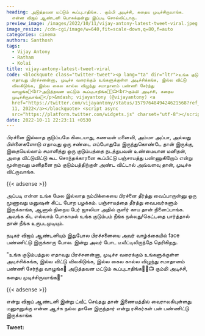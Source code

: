 ```yaml
---
heading: அடுத்தவன மட்டும் கூப்புடாதிங்க.. கும்மி அடிச்சி, கதைய முடிச்சிருவாங்க.
  என்ன விஜய் ஆண்டனி பொசுக்குன்னு இப்படி சொல்லிட்டாரு.
preview_image: /images/2022/10/11/vijay-antony-latest-tweet-viral.jpeg
image_resize: /cdn-cgi/image/w=640,fit=scale-down,q=80,f=auto
categories: cinema
authors: Santhosh
tags:
  - Vijay Antony
  - Ratham
  - Kolai
title: vijay-antony-latest-tweet-viral
code: <blockquote class="twitter-tweet"><p lang="ta" dir="ltr">உங்க குடும்பத்துல
  எதாவது பிரச்சனன்னா, முடிச்ச வரைக்கும் உங்களுக்குள்ள அடிச்சிக்கங்க, இல்ல விட்டு
  விலகிடுங்க, இல்ல கைல கால்ல விழுந்து சமாதானம் பண்ணி சேர்ந்து
  வாழுங்க🤝<br>அடுத்தவன மட்டும் கூப்புடாதிங்க🎤🫵📺<br>கும்மி அடிச்சி, கதைய
  முடிச்சிருவாங்க🔴</p>&mdash; vijayantony (@vijayantony) <a
  href="https://twitter.com/vijayantony/status/1579764849424621568?ref_src=twsrc%5Etfw">October
  11, 2022</a></blockquote> <script async
  src="https://platform.twitter.com/widgets.js" charset="utf-8"></script>
date: 2022-10-11 22:23:11 +0530
---
```

பிரச்னை இல்லாத குடும்பமே கிடையாது, கணவன் மனைவி, அம்மா அப்பா, அல்லது பிள்ளைகளோடு எதாவது ஒரு சண்டை எப்போதுமே இருந்துகொண்டே தான் இருக்கு, இதையெல்லாம் சமாளித்து ஒரு குடும்பத்தை நடத்துபவன் உண்மையான மனிதன், அதை விட்டுவிட்டு கூட சொந்தக்காரனை கூப்பிட்டு பஞ்சாயத்து பண்ணுகிறோம் என்று மூன்றாவது மனிதனை நம் குடும்பத்திற்குள் அண்ட விட்டால் அவ்வளவு தான், முடிச்சு விட்ருவாங்க.

{{< adsense >}}

அப்படி என்ன உங்க மேல இல்லாத நம்பிக்கையை பிரச்னை தீர்த்து வைப்பாருன்னு ஒரு மூணாவது மனுஷன் கிட்ட போற பழக்கம். பஞ்சாயத்தை தீர்த்து வைபவர்களும் இருக்காங்க, ஆனால் நிறைய பேர் ஜாலியா அதில் குளிர் காய தான் நினைப்பாங்க. அவங்க கிட எல்லாம் போகாமல் உங்க குடும்பம் நீங்க நல்லது/கெட்டதை பார்த்தால் தான் நீங்க உருபடமுடியும்.

நடிகர் விஜய் ஆண்டனியும் இதுபோல பிரச்சனையை அவர் வாழ்க்கையில் face பண்ணிட்டு இருக்காரு போல. இன்று அவர் போட டீவீட்டிலிருந்தே தெரிகிறது.

"உங்க குடும்பத்துல எதாவது பிரச்சனன்னா, முடிச்ச வரைக்கும் உங்களுக்குள்ள அடிச்சிக்கங்க, இல்ல விட்டு விலகிடுங்க, இல்ல கைல கால்ல விழுந்து சமாதானம் பண்ணி சேர்ந்து வாழுங்க🤝
அடுத்தவன மட்டும் கூப்புடாதிங்க🎤🫵📺
கும்மி அடிச்சி, கதைய முடிச்சிருவாங்க🔴"

{{< adsense >}}

என்று விஜய் ஆண்டனி இன்று ட்வீட் செய்தது தான் இணையத்தில் வைராலகியுள்ளது. மனுசனுக்கு என்ன ஆச்சு நல்ல தானே இருந்தார் என்று ரசிகர்கள் பன் பண்ணிட்டு இருக்காங்க 

**Tweet:**